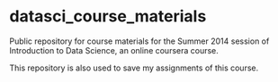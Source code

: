 datasci_course_materials
========================

Public repository for course materials for the Summer 2014 session of Introduction to Data Science, an online coursera course.

This repository is also used to save my assignments of this course.
